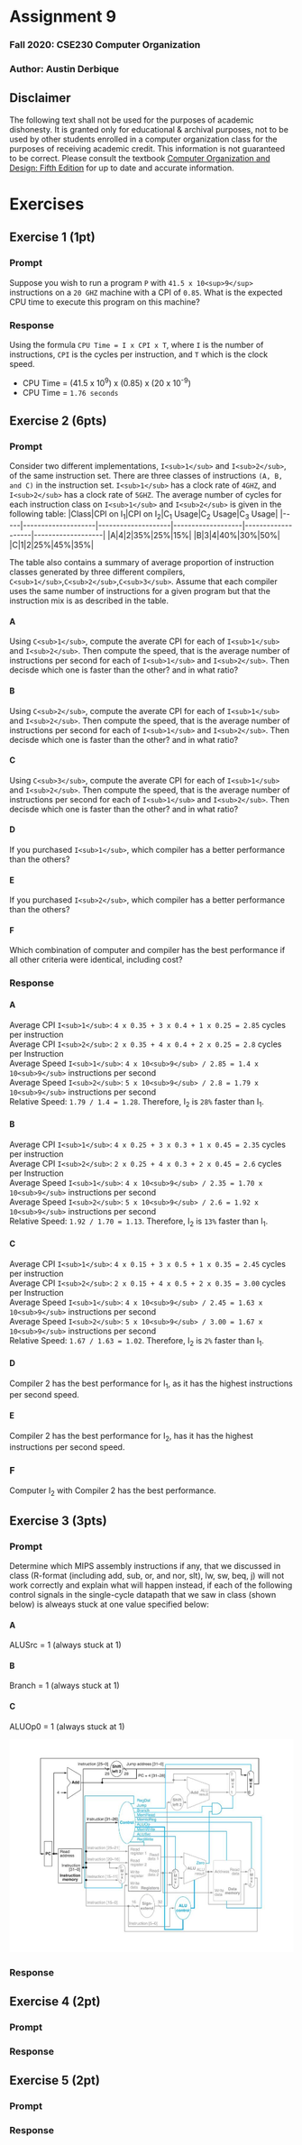 # Assignment 9
### Fall 2020: CSE230 Computer Organization
### Author: Austin Derbique

## Disclaimer
The following text shall not be used for the purposes of academic dishonesty. It is granted only for educational & archival purposes, not to be used by other students enrolled in a computer organization class for the purposes of receiving academic credit. This information is not guaranteed to be correct. Please consult the textbook [Computer Organization and Design: Fifth Edition](https://www.amazon.com/Computer-Organization-Design-MIPS-Architecture/dp/0124077269) for up to date and accurate information.

# Exercises 

## Exercise 1 (1pt)
### Prompt
Suppose you wish to run a program `P` with `41.5 x 10<sup>9</sup>` instructions on a `20 GHZ` machine with a CPI of `0.85`. What is the expected CPU time to execute this program on this machine?
### Response
Using the formula `CPU Time = I x CPI x T`, where `I` is the number of instructions, `CPI` is the cycles per instruction, and `T` which is the clock speed.
- CPU Time = (41.5 x 10<sup>9</sup>) x (0.85) x (20 x 10<sup>-9</sup>)
- CPU Time = `1.76 seconds`

## Exercise 2 (6pts)
### Prompt
Consider two different implementations, `I<sub>1</sub>` and `I<sub>2</sub>`, of the same instruction set. There are three classes of instructions `(A, B, and C)` in the instruction set. `I<sub>1</sub>` has a clock rate of `4GHZ`, and `I<sub>2</sub>` has a clock rate of `5GHZ`. The average number of cycles for each instruction class on `I<sub>1</sub>` and `I<sub>2</sub>` is given in the following table:
|Class|CPI on I<sub>1</sub>|CPI on I<sub>2</sub>|C<sub>1</sub> Usage|C<sub>2</sub> Usage|C<sub>3</sub> Usage|
|-----|--------------------|--------------------|-------------------|-------------------|-------------------|
|A|4|2|35%|25%|15%|
|B|3|4|40%|30%|50%|
|C|1|2|25%|45%|35%|

The table also contains a summary of average proportion of instruction classes generated by three different compilers, `C<sub>1</sub>`,`C<sub>2</sub>`,`C<sub>3</sub>`. Assume that each compiler uses the same number of instructions for a given program but that the instruction mix is as described in the table.

#### A
Using `C<sub>1</sub>`, compute the averate CPI for each of `I<sub>1</sub>` and `I<sub>2</sub>`. Then compute the speed, that is the average number of instructions per second for each of `I<sub>1</sub>` and `I<sub>2</sub>`. Then decisde which one is faster than the other? and in what ratio?  

#### B
Using `C<sub>2</sub>`, compute the averate CPI for each of `I<sub>1</sub>` and `I<sub>2</sub>`. Then compute the speed, that is the average number of instructions per second for each of `I<sub>1</sub>` and `I<sub>2</sub>`. Then decisde which one is faster than the other? and in what ratio?  

#### C
Using `C<sub>3</sub>`, compute the averate CPI for each of `I<sub>1</sub>` and `I<sub>2</sub>`. Then compute the speed, that is the average number of instructions per second for each of `I<sub>1</sub>` and `I<sub>2</sub>`. Then decisde which one is faster than the other? and in what ratio?  

#### D
If you purchased `I<sub>1</sub>`, which compiler has a better performance than the others?  

#### E
If you purchased `I<sub>2</sub>`, which compiler has a better performance than the others?  

#### F
Which combination of computer and compiler has the best performance if all other criteria were identical, including cost?

### Response

#### A
Average CPI `I<sub>1</sub>`: `4 x 0.35 + 3 x 0.4 + 1 x 0.25 = 2.85` cycles per instruction    
Average CPI `I<sub>2</sub>`: `2 x 0.35 + 4 x 0.4 + 2 x 0.25 = 2.8` cycles per Instruction    
Average Speed `I<sub>1</sub>`: `4 x 10<sub>9</sub> / 2.85 = 1.4 x 10<sub>9</sub>` instructions per second  
Average Speed `I<sub>2</sub>`: `5 x 10<sub>9</sub> / 2.8 = 1.79 x 10<sub>9</sub>` instructions per second  
Relative Speed: `1.79 / 1.4 = 1.28`. Therefore, I<sub>2</sub> is `28%` faster than I<sub>1</sub>.  

#### B
Average CPI `I<sub>1</sub>`: `4 x 0.25 + 3 x 0.3 + 1 x 0.45 = 2.35` cycles per instruction    
Average CPI `I<sub>2</sub>`: `2 x 0.25 + 4 x 0.3 + 2 x 0.45 = 2.6` cycles per Instruction    
Average Speed `I<sub>1</sub>`: `4 x 10<sub>9</sub> / 2.35 = 1.70 x 10<sub>9</sub>` instructions per second  
Average Speed `I<sub>2</sub>`: `5 x 10<sub>9</sub> / 2.6 = 1.92 x 10<sub>9</sub>` instructions per second  
Relative Speed: `1.92 / 1.70 = 1.13`. Therefore, I<sub>2</sub> is `13%` faster than I<sub>1</sub>.

#### C
Average CPI `I<sub>1</sub>`: `4 x 0.15 + 3 x 0.5 + 1 x 0.35 = 2.45` cycles per instruction    
Average CPI `I<sub>2</sub>`: `2 x 0.15 + 4 x 0.5 + 2 x 0.35 = 3.00` cycles per Instruction    
Average Speed `I<sub>1</sub>`: `4 x 10<sub>9</sub> / 2.45 = 1.63 x 10<sub>9</sub>` instructions per second  
Average Speed `I<sub>2</sub>`: `5 x 10<sub>9</sub> / 3.00 = 1.67 x 10<sub>9</sub>` instructions per second  
Relative Speed: `1.67 / 1.63 = 1.02`. Therefore, I<sub>2</sub> is `2%` faster than I<sub>1</sub>.

#### D
Compiler 2 has the best performance for I<sub>1</sub>, as it has the highest instructions per second speed.

#### E
Compiler 2 has the best performance for I<sub>2</sub>, has it has the highest instructions per second speed.

### F
Computer I<sub>2</sub> with Compiler 2 has the best performance.

## Exercise 3 (3pts)
### Prompt
Determine which MIPS assembly instructions if any, that we discussed in class (R-format (including add, sub, or, and nor, slt), lw, sw, beq, j) will not work correctly and explain what will happen instead, if each of the following control signals in the single-cycle datapath that we saw in class (shown below) is alweays stuck at one value specified below:

#### A
ALUSrc = 1 (always stuck at 1)

#### B
Branch = 1 (always stuck at 1)

#### C
ALUOp0 = 1 (always stuck at 1)

![Single Cycle Datapaths](media/singlecycle_control.jpg)

### Response



## Exercise 4 (2pt)
### Prompt
### Response

## Exercise 5 (2pt)
### Prompt
### Response
